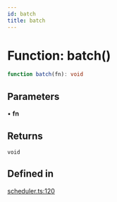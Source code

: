 ```yaml
---
id: batch
title: batch
---
```


# Function: batch()

```ts
function batch(fn): void
```

## Parameters

• **fn**

## Returns

`void`

## Defined in

[scheduler.ts:120](https://github.com/TanStack/store/blob/main/packages/store/src/scheduler.ts#L120)
